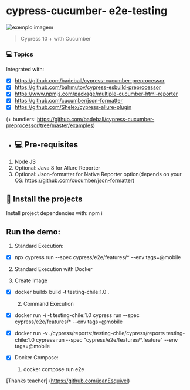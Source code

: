 # cypress-cucumber- e2e-testing

<img src="https://media-exp1.licdn.com/dms/image/C4E0BAQF1dg2KtKFdPg/company-logo_200_200/0/1626295436859?e=2159024400&v=beta&t=Ib_T9PXXQxkHRKnj3Oe65EKuR6EAh01IgAA6IGvU0FY" alt="exemplo imagem">

> Cypress 10 + with Cucumber

### 💻 Topics

Integrated with:

- [x] https://github.com/badeball/cypress-cucumber-preprocessor
- [x] https://github.com/bahmutov/cypress-esbuild-preprocessor
- [x] https://www.npmjs.com/package/multiple-cucumber-html-reporter
- [x] https://github.com/cucumber/json-formatter
- [x] https://github.com/Shelex/cypress-allure-plugin

(+ bundlers: https://github.com/badeball/cypress-cucumber-preprocessor/tree/master/examples)

- ## 💻 Pre-requisites

1. Node JS
2. Optional: Java 8 for Allure Reporter
3. Optional: Json-formatter for Native Reporter option(depends on your OS: https://github.com/cucumber/json-formatter)

## 🚀 Install the projects

Install project dependencies with: npm i

## Run the demo:

1. Standard Execution:

- [x] npx cypress run --spec cypress/e2e/features/* --env tags=@mobile

2. Standard Execution with Docker
   
  1. Create Image

- [x] docker buildx build -t testing-chile:1.0 .

  2. Command Execution

- [x] docker run -i -t testing-chile:1.0 cypress run --spec cypress/e2e/features/* --env tags=@mobile

- [x] docker run -v ./cypress/reports:/testing-chile/cypress/reports testing-chile:1.0 cypress run --spec "cypress/e2e/features/*.feature" --env tags=@mobile

- [x] Docker Compose:
   1. docker compose run e2e
     
[Thanks teacher] (https://github.com/joanEsquivel)
